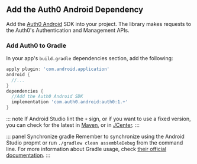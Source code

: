## Add the Auth0 Android Dependency

Add the [Auth0 Android](https://github.com/auth0/Auth0.Android) SDK into your project. The library makes requests to the Auth0's Authentication and Management APIs.

### Add Auth0 to Gradle

In your app's `build.gradle` dependencies section, add the following:

```groovy
apply plugin: 'com.android.application'
android {
  //...
}
dependencies {
  //Add the Auth0 Android SDK
  implementation 'com.auth0.android:auth0:1.+'
}
```

::: note
If Android Studio lint the `+` sign, or if you want to use a fixed version, you can check for the latest in [Maven](http://search.maven.org/#search%7Cga%7C1%7Ca%3A%22auth0%22%20g%3A%22com.auth0.android%22), or in [JCenter](https://bintray.com/auth0/android/auth0).
:::

::: panel Synchronize gradle
Remember to synchronize using the Android Studio propmt or run `./gradlew clean assembleDebug` from the command line. For more information about Gradle usage, check [their official documentation](http://tools.android.com/tech-docs/new-build-system/user-guide).
:::